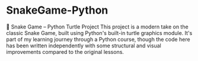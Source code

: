 # SnakeGame-Python
🐍 Snake Game – Python Turtle Project This project is a modern take on the classic Snake Game, built using Python's built-in turtle graphics module. It's part of my learning journey through a Python course, though the code here has been written independently with some structural and visual improvements compared to the original lessons.
